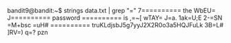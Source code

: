 bandit9@bandit:~$ strings data.txt | grep "="
7========== the
WbEU= 
J========== password
========== is
,=~[
wTAY=
J=a.
1ak=U;E
2-\=SN
=M+bsc
=uH#
========== truKLdjsbJ5g7yyJ2X2R0o3a5HQJFuLk
3B=L#
]RV\=)
q=? pzn

